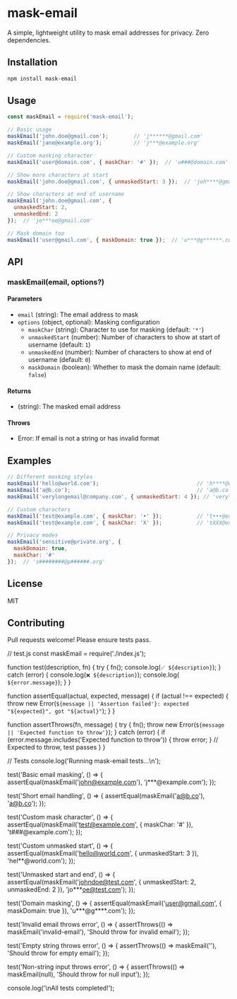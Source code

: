 # mask-email

A simple, lightweight utility to mask email addresses for privacy. Zero dependencies.

## Installation

```bash
npm install mask-email
```

## Usage

```javascript
const maskEmail = require('mask-email');

// Basic usage
maskEmail('john.doe@gmail.com');        // 'j******@gmail.com'
maskEmail('jane@example.org');          // 'j***@example.org'

// Custom masking character
maskEmail('user@domain.com', { maskChar: '#' });  // 'u###@domain.com'

// Show more characters at start
maskEmail('john.doe@gmail.com', { unmaskedStart: 3 });  // 'joh****@gmail.com'

// Show characters at end of username
maskEmail('john.doe@gmail.com', { 
  unmaskedStart: 2, 
  unmaskedEnd: 2 
});  // 'jo***oe@gmail.com'

// Mask domain too
maskEmail('user@gmail.com', { maskDomain: true });  // 'u***@g******.com'
```

## API

### maskEmail(email, options?)

#### Parameters

- `email` (string): The email address to mask
- `options` (object, optional): Masking configuration
  - `maskChar` (string): Character to use for masking (default: `'*'`)
  - `unmaskedStart` (number): Number of characters to show at start of username (default: `1`)
  - `unmaskedEnd` (number): Number of characters to show at end of username (default: `0`)
  - `maskDomain` (boolean): Whether to mask the domain name (default: `false`)

#### Returns

- (string): The masked email address

#### Throws

- Error: If email is not a string or has invalid format

## Examples

```javascript
// Different masking styles
maskEmail('hello@world.com');                               // 'h****@world.com'
maskEmail('a@b.co');                                        // 'a@b.co' (too short to mask much)
maskEmail('verylongemail@company.com', { unmaskedStart: 4 }); // 'very*********@company.com'

// Custom characters
maskEmail('test@example.com', { maskChar: '•' });           // 't•••@example.com'
maskEmail('test@example.com', { maskChar: 'X' });           // 'tXXX@example.com'

// Privacy modes
maskEmail('sensitive@private.org', { 
  maskDomain: true,
  maskChar: '#' 
});  // 's########@p######.org'
```

## License

MIT

## Contributing

Pull requests welcome! Please ensure tests pass.

// test.js
const maskEmail = require('./index.js');

function test(description, fn) {
  try {
    fn();
    console.log(`✅ ${description}`);
  } catch (error) {
    console.log(`❌ ${description}`);
    console.log(`   ${error.message}`);
  }
}

function assertEqual(actual, expected, message) {
  if (actual !== expected) {
    throw new Error(`${message || 'Assertion failed'}: expected "${expected}", got "${actual}"`);
  }
}

function assertThrows(fn, message) {
  try {
    fn();
    throw new Error(`${message || 'Expected function to throw'}`);
  } catch (error) {
    if (error.message.includes('Expected function to throw')) {
      throw error;
    }
    // Expected to throw, test passes
  }
}

// Tests
console.log('Running mask-email tests...\n');

test('Basic email masking', () => {
  assertEqual(maskEmail('john@example.com'), 'j***@example.com');
});

test('Short email handling', () => {
  assertEqual(maskEmail('a@b.co'), 'a@b.co');
});

test('Custom mask character', () => {
  assertEqual(maskEmail('test@example.com', { maskChar: '#' }), 't###@example.com');
});

test('Custom unmasked start', () => {
  assertEqual(maskEmail('hello@world.com', { unmaskedStart: 3 }), 'hel**@world.com');
});

test('Unmasked start and end', () => {
  assertEqual(maskEmail('johndoe@test.com', { unmaskedStart: 2, unmaskedEnd: 2 }), 'jo***oe@test.com');
});

test('Domain masking', () => {
  assertEqual(maskEmail('user@gmail.com', { maskDomain: true }), 'u***@g****.com');
});

test('Invalid email throws error', () => {
  assertThrows(() => maskEmail('invalid-email'), 'Should throw for invalid email');
});

test('Empty string throws error', () => {
  assertThrows(() => maskEmail(''), 'Should throw for empty email');
});

test('Non-string input throws error', () => {
  assertThrows(() => maskEmail(null), 'Should throw for null input');
});

console.log('\nAll tests completed!');
